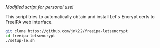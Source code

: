 *Modified script for personal use!*

This script tries to automatically obtain and install Let's Encrypt certs to FreeIPA web interface.

```bash
git clone https://github.com/jnk22/freeipa-letsencrypt
cd freeipa-letsencrypt
./setup-le.sh
```

